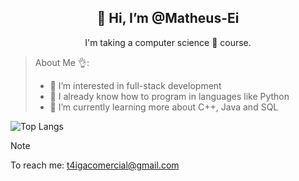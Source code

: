 <div align="center">
<h2>👋 Hi, I’m @Matheus-Ei</h2>
<p>I'm taking a computer science 🤖 course.</p>
</div>

> About Me 👌:
> - 👀 I’m interested in full-stack development
> - 🧨 I already know how to program in languages ​​like Python
> - 🌱 I’m currently learning more about C++, Java and SQL

![Top Langs](https://github-readme-stats.vercel.app/api/top-langs/?username=myusername&theme=tokyonight)

> [!NOTE]
> To reach me: t4igacomercial@gmail.com
